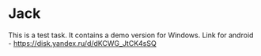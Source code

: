 # Jack
This is a test task. It contains a demo version for Windows.
Link for android - https://disk.yandex.ru/d/dKCWG_JtCK4sSQ


